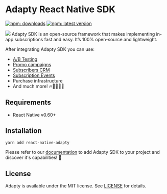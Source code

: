 # Adapty React Native SDK
  <a href="https://www.npmjs.com/package/react-native-adapty"><img src="https://img.shields.io/npm/dt/react-native-adapty?style=flat&labelColor=6322ee&color=7E41FF&logo=yarn" alt="npm:  downloads" /></a>
  <a href="https://www.npmjs.com/package/react-native-adapty"><img src="https://img.shields.io/npm/v/react-native-adapty?style=flat&labelColor=6322ee&color=7E41FF&logo=npm" alt="npm: latest version" /></a>
  
<img src="https://github.com/adaptyteam/AdaptySDK-iOS/blob/master/adapty-schema.png">
Adapty SDK is an open-source framework that makes implementing in-app subscriptions fast and easy. It’s 100% open-source and lightweight.

After integrating Adapty SDK you can use:
* [A/B Testing](https://docs.adapty.io/purchase-infrastructure/ab-tests)
* [Promo campaigns](https://docs.adapty.io/profiles-and-promo-campaigns/promo-campaigns)
* [Subscribers CRM](https://docs.adapty.io/profiles-and-promo-campaigns/profiles)
* [Subscription Events](https://docs.adapty.io/analytics/integrations)
* Purchase infrastructure
* And much more! 🔥🧑‍🚒👨‍🚒


## Requirements
* React Native v0.60+

## Installation

```sh
yarn add react-native-adapty
```

Please refer to our [documentation](https://docs.adapty.io/sdk/integrating-adapty-sdk/rn-sdk-intro) to add Adapty SDK to your project and discover it's capabilities! 🚀

## License

Adapty is available under the MIT license. See [LICENSE](https://github.com/adaptyteam/AdaptySDK-React-Native/blob/master/LICENSE) for details.
